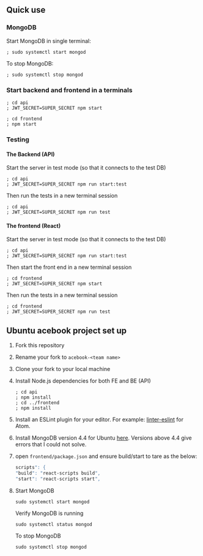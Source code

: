 ## Quick use

### MongoDB
Start MongoDB in single terminal:
```
; sudo systemctl start mongod
```
To stop MongoDB:
```
; sudo systemctl stop mongod
```
### Start backend and frontend in a terminals
```
; cd api
; JWT_SECRET=SUPER_SECRET npm start
```
```
; cd frontend
; npm start
```
### Testing
#### The Backend (API)
Start the server in test mode (so that it connects to the test DB)
```
; cd api
; JWT_SECRET=SUPER_SECRET npm run start:test
```

Then run the tests in a new terminal session

```
; cd api
; JWT_SECRET=SUPER_SECRET npm run test
```

#### The frontend (React)

 Start the server in test mode (so that it connects to the test DB)

  ```
  ; cd api
  ; JWT_SECRET=SUPER_SECRET npm run start:test
  ```

  Then start the front end in a new terminal session

  ```
  ; cd frontend
  ; JWT_SECRET=SUPER_SECRET npm start
  ```

  Then run the tests in a new terminal session

  ```
  ; cd frontend
  ; JWT_SECRET=SUPER_SECRET npm run test
  ```



## Ubuntu acebook project set up

1. Fork this repository
2. Rename your fork to `acebook-<team name>`
3. Clone your fork to your local machine
4. Install Node.js dependencies for both FE and BE (API)
   ```
   ; cd api
   ; npm install
   ; cd ../frontend
   ; npm install
   ```
5. Install an ESLint plugin for your editor. For example: [linter-eslint](https://github.com/AtomLinter/linter-eslint) for Atom.
6. Install MongoDB version 4.4 for Ubuntu [here](https://www.mongodb.com/docs/v4.4/tutorial/install-mongodb-on-ubuntu/). Versions above 4.4 give errors that I could not solve.
7. open `frontend/package.json` and ensure build/start to tare as the below:
    ```bash
    scripts": {
    "build": "react-scripts build",
    "start": "react-scripts start",
    ```

8. Start MongoDB  
   ```
   sudo systemctl start mongod
   ```
     Verify MongoDB is running
  
    ```  
    sudo systemctl status mongod
    ```
      To stop MongoDB

    ```  
    sudo systemctl stop mongod
    ```
